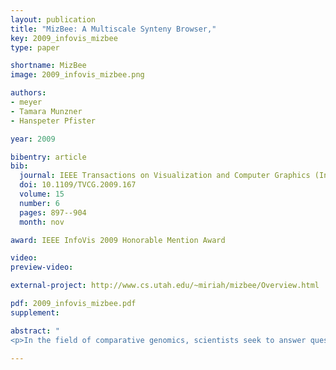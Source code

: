 ```yaml
---
layout: publication
title: "MizBee: A Multiscale Synteny Browser,"
key: 2009_infovis_mizbee
type: paper

shortname: MizBee
image: 2009_infovis_mizbee.png

authors:
- meyer
- Tamara Munzner
- Hanspeter Pfister

year: 2009

bibentry: article
bib:
  journal: IEEE Transactions on Visualization and Computer Graphics (InfoVis)
  doi: 10.1109/TVCG.2009.167
  volume: 15
  number: 6
  pages: 897--904
  month: nov

award: IEEE InfoVis 2009 Honorable Mention Award

video: 
preview-video:

external-project: http://www.cs.utah.edu/~miriah/mizbee/Overview.html

pdf: 2009_infovis_mizbee.pdf
supplement:

abstract: "
<p>In the field of comparative genomics, scientists seek to answer questions about evolution and genomic function by comparing the genomes of species to find regions of shared sequences. Conserved syntenic blocks are an important biological data abstraction for indicating regions of shared sequences. The goal of this work is to show multiple types of relationships at multiple scales in a way that is visually comprehensible in accordance with known perceptual principles. We present a task analysis for this domain where the fundamental questions asked by biologists can be understood by a characterization of relationships into the four types of proximity/location, size, orientation, and similarity/strength, and the four scales of genome, chromosome, block, and genomic feature. We also propose a new taxonomy of the design space for visually encoding conservation data. We present MizBee, a multiscale synteny browser with the unique property of providing interactive side-by-side views of the data across the range of scales supporting exploration of all of these relationship types. We conclude with case studies from two biologists who used MizBee to augment their previous automatic analysis work flow, providing anecdotal evidence about the efficacy oft he system for the visualization of syntenic data, the analysis of conservation relationships, and the communication of scientific insights.</p>"

---
```


